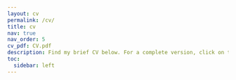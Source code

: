 ```yaml
---
layout: cv
permalink: /cv/
title: cv
nav: true
nav_order: 5
cv_pdf: CV.pdf
description: Find my brief CV below. For a complete version, click on the PDF button to the right.
toc:
  sidebar: left
---
```


